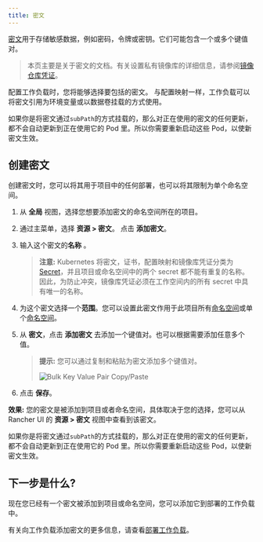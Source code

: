 ```yaml
---
title: 密文
---
```


[密文](https://kubernetes.io/docs/concepts/configuration/secret/#overview-of-secrets)用于存储敏感数据，例如密码，令牌或密钥。它们可能包含一个或多个键值对。

> 本页主要是关于密文的文档。有关设置私有镜像库的详细信息，请参阅[镜像仓库凭证](/docs/k8s-in-rancher/registries/_index)。

配置工作负载时，您将能够选择要包括的密文。 与配置映射一样，工作负载可以将密文引用为环境变量或以数据卷挂载的方式使用。

如果你是将密文通过`subPath`的方式挂载的，那么对正在使用的密文的任何更新，都不会自动更新到正在使用它的 Pod 里。所以你需要重新启动这些 Pod，以使新密文生效。

## 创建密文

创建密文时，您可以将其用于项目中的任何部署，也可以将其限制为单个命名空间。

1. 从 **全局** 视图，选择您想要添加密文的命名空间所在的项目。

2. 通过主菜单，选择 **资源 > 密文**。 点击 **添加密文**。

3. 输入这个密文的**名称** 。

   > **注意:** Kubernetes 将密文，证书，配置映射和镜像库凭证分类为[Secret](https://kubernetes.io/docs/concepts/configuration/secret/)，并且项目或命名空间中的两个 secret 都不能有重复的名称。因此，为防止冲突，镜像库凭证必须在工作空间内的所有 secret 中具有唯一的名称。

4. 为这个密文选择一个**范围**。您可以设置此密文作用于此项目所有[命名空间](/docs/cluster-admin/projects-and-namespaces/_index)或单个[命名空间](/docs/cluster-admin/projects-and-namespaces/_index)。

5. 从 **密文**，点击 **添加密文** 去添加一个键值对。也可以根据需要添加任意多个值。

   > **提示:** 您可以通过复制和粘贴为密文添加多个键值对。
   >
   > ![Bulk Key Value Pair Copy/Paste](/img/rancher/bulk-key-values.gif)

6. 点击 **保存**。

**效果:** 您的密文是被添加到项目或者命名空间，具体取决于您的选择，您可以从 Rancher UI 的 **资源 > 密文** 视图中查看到该密文。

如果你是将密文通过`subPath`的方式挂载的，那么对正在使用的密文的任何更新，都不会自动更新到正在使用它的 Pod 里。所以你需要重新启动这些 Pod，以使新密文生效。

## 下一步是什么?

现在您已经有一个密文被添加到项目或命名空间，您可以添加它到部署的工作负载中。

有关向工作负载添加密文的更多信息，请查看[部署工作负载](/docs/k8s-in-rancher/workloads/deploy-workloads/_index)。

